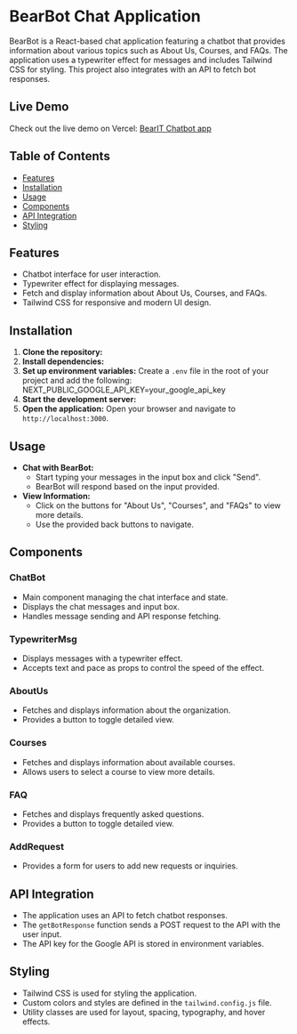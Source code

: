 # BearBot Chat Application

BearBot is a React-based chat application featuring a chatbot that provides information about various topics such as About Us, Courses, and FAQs. The application uses a typewriter effect for messages and includes Tailwind CSS for styling. This project also integrates with an API to fetch bot responses.



## Live Demo

Check out the live demo on Vercel: [BearIT Chatbot app](https://chatbot-for-bear-it.vercel.app/)

## Table of Contents

- [Features](#features)
- [Installation](#installation)
- [Usage](#usage)
- [Components](#components)
- [API Integration](#api-integration)
- [Styling](#styling)

## Features

- Chatbot interface for user interaction.
- Typewriter effect for displaying messages.
- Fetch and display information about About Us, Courses, and FAQs.
- Tailwind CSS for responsive and modern UI design.

## Installation

1. **Clone the repository:**
2. **Install dependencies:**
3. **Set up environment variables:**
    Create a `.env` file in the root of your project and add the following:
    NEXT_PUBLIC_GOOGLE_API_KEY=your_google_api_key
4. **Start the development server:**
5. **Open the application:**
    Open your browser and navigate to `http://localhost:3000`.

## Usage

- **Chat with BearBot:**
    - Start typing your messages in the input box and click "Send".
    - BearBot will respond based on the input provided.
- **View Information:**
    - Click on the buttons for "About Us", "Courses", and "FAQs" to view more details.
    - Use the provided back buttons to navigate.

## Components

### ChatBot

- Main component managing the chat interface and state.
- Displays the chat messages and input box.
- Handles message sending and API response fetching.

### TypewriterMsg

- Displays messages with a typewriter effect.
- Accepts text and pace as props to control the speed of the effect.

### AboutUs

- Fetches and displays information about the organization.
- Provides a button to toggle detailed view.

### Courses

- Fetches and displays information about available courses.
- Allows users to select a course to view more details.

### FAQ

- Fetches and displays frequently asked questions.
- Provides a button to toggle detailed view.

### AddRequest

- Provides a form for users to add new requests or inquiries.

## API Integration

- The application uses an API to fetch chatbot responses.
- The `getBotResponse` function sends a POST request to the API with the user input.
- The API key for the Google API is stored in environment variables.

## Styling

- Tailwind CSS is used for styling the application.
- Custom colors and styles are defined in the `tailwind.config.js` file.
- Utility classes are used for layout, spacing, typography, and hover effects.


